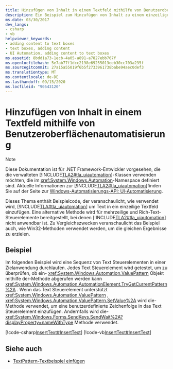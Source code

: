 ```yaml
---
title: Hinzufügen von Inhalt in einem Textfeld mithilfe von Benutzeroberflächenautomatisierung
description: Ein Beispiel zum Hinzufügen von Inhalt zu einem einzeiligen Textfeld finden Sie unter Verwenden der Microsoft-Benutzeroberflächen Automatisierung in .net.
ms.date: 03/30/2017
dev_langs:
- csharp
- vb
helpviewer_keywords:
- adding content to text boxes
- text boxes, adding content
- UI Automation, adding content to text boxes
ms.assetid: 8bdd1a73-1ecb-4a05-a891-a7827ebb767f
ms.openlocfilehash: 5e7ab77f1dcc2198e69255013eeb30cc703a235f
ms.sourcegitcommit: 27a15a55019f6b5f2733961738babe94aec0def3
ms.translationtype: MT
ms.contentlocale: de-DE
ms.lasthandoff: 09/15/2020
ms.locfileid: "90543120"
---
```

# <a name="add-content-to-a-text-box-using-ui-automation"></a>Hinzufügen von Inhalt in einem Textfeld mithilfe von Benutzeroberflächenautomatisierung
> [!NOTE]
> Diese Dokumentation ist für .NET Framework-Entwickler vorgesehen, die die verwalteten [!INCLUDE[TLA2#tla_uiautomation](../../../includes/tla2sharptla-uiautomation-md.md)]-Klassen verwenden möchten, die im <xref:System.Windows.Automation>-Namespace definiert sind. Aktuelle Informationen zur [!INCLUDE[TLA2#tla_uiautomation](../../../includes/tla2sharptla-uiautomation-md.md)]finden Sie auf der Seite zur [Windows-Automatisierungs-API: UI-Automatisierung](/windows/win32/winauto/entry-uiauto-win32).  
  
 Dieses Thema enthält Beispielcode, der veranschaulicht, wie verwendet wird, [!INCLUDE[TLA#tla_uiautomation](../../../includes/tlasharptla-uiautomation-md.md)] um Text in ein einzeilige Textfeld einzufügen. Eine alternative Methode wird für mehrzeilige und Rich-Text-Steuerelemente bereitgestellt, bei denen [!INCLUDE[TLA2#tla_uiautomation](../../../includes/tla2sharptla-uiautomation-md.md)] nicht anwendbar ist. Zu Vergleichszwecken veranschaulicht das Beispiel auch, wie Win32-Methoden verwendet werden, um die gleichen Ergebnisse zu erzielen.  
  
## <a name="example"></a>Beispiel  
 Im folgenden Beispiel wird eine Sequenz von Text Steuerelementen in einer Zielanwendung durchlaufen. Jedes Text Steuerelement wird getestet, um zu überprüfen, ob ein- <xref:System.Windows.Automation.ValuePattern> Objekt mithilfe der-Methode abgerufen werden kann <xref:System.Windows.Automation.AutomationElement.TryGetCurrentPattern%2A> . Wenn das Text Steuerelement unterstützt <xref:System.Windows.Automation.ValuePattern> , <xref:System.Windows.Automation.ValuePattern.SetValue%2A> wird die-Methode verwendet, um eine benutzerdefinierte Zeichenfolge in das Text Steuerelement einzufügen. Andernfalls wird die- <xref:System.Windows.Forms.SendKeys.SendWait%2A?displayProperty=nameWithType> Methode verwendet.  
  
 [!code-csharp[InsertText#InsertText](../../../samples/snippets/csharp/VS_Snippets_Wpf/InsertText/CSharp/Window1.xaml.cs#inserttext)]
 [!code-vb[InsertText#InsertText](../../../samples/snippets/visualbasic/VS_Snippets_Wpf/InsertText/VisualBasic/Window1.xaml.vb#inserttext)]  
  
## <a name="see-also"></a>Siehe auch

- [TextPattern-Textbeispiel einfügen](/previous-versions/dotnet/netframework-3.5/ms771478(v=vs.90))
